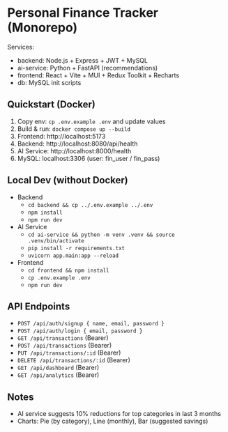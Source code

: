 # Personal Finance Tracker (Monorepo)

Services:
- backend: Node.js + Express + JWT + MySQL
- ai-service: Python + FastAPI (recommendations)
- frontend: React + Vite + MUI + Redux Toolkit + Recharts
- db: MySQL init scripts

## Quickstart (Docker)
1. Copy env: `cp .env.example .env` and update values
2. Build & run: `docker compose up --build`
3. Frontend: http://localhost:5173
4. Backend: http://localhost:8080/api/health
5. AI Service: http://localhost:8000/health
6. MySQL: localhost:3306 (user: fin_user / fin_pass)

## Local Dev (without Docker)
- Backend
  - `cd backend && cp ../.env.example ../.env`
  - `npm install`
  - `npm run dev`
- AI Service
  - `cd ai-service && python -m venv .venv && source .venv/bin/activate`
  - `pip install -r requirements.txt`
  - `uvicorn app.main:app --reload`
- Frontend
  - `cd frontend && npm install`
  - `cp .env.example .env`
  - `npm run dev`

## API Endpoints
- `POST /api/auth/signup { name, email, password }`
- `POST /api/auth/login { email, password }`
- `GET /api/transactions` (Bearer)
- `POST /api/transactions` (Bearer)
- `PUT /api/transactions/:id` (Bearer)
- `DELETE /api/transactions/:id` (Bearer)
- `GET /api/dashboard` (Bearer)
- `GET /api/analytics` (Bearer)

## Notes
- AI service suggests 10% reductions for top categories in last 3 months
- Charts: Pie (by category), Line (monthly), Bar (suggested savings)

